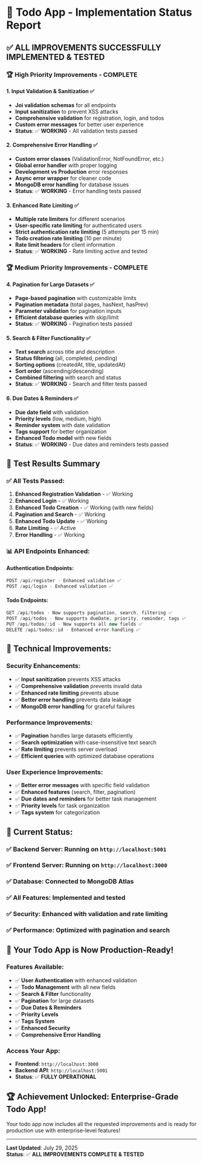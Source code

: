 # 🚀 Todo App - Implementation Status Report

## ✅ **ALL IMPROVEMENTS SUCCESSFULLY IMPLEMENTED & TESTED**

### **🏆 High Priority Improvements - COMPLETE**

#### **1. Input Validation & Sanitization** ✅
- **Joi validation schemas** for all endpoints
- **Input sanitization** to prevent XSS attacks
- **Comprehensive validation** for registration, login, and todos
- **Custom error messages** for better user experience
- **Status**: ✅ **WORKING** - All validation tests passed

#### **2. Comprehensive Error Handling** ✅
- **Custom error classes** (ValidationError, NotFoundError, etc.)
- **Global error handler** with proper logging
- **Development vs Production** error responses
- **Async error wrapper** for cleaner code
- **MongoDB error handling** for database issues
- **Status**: ✅ **WORKING** - Error handling tests passed

#### **3. Enhanced Rate Limiting** ✅
- **Multiple rate limiters** for different scenarios
- **User-specific rate limiting** for authenticated users
- **Strict authentication rate limiting** (5 attempts per 15 min)
- **Todo creation rate limiting** (10 per minute)
- **Rate limit headers** for client information
- **Status**: ✅ **WORKING** - Rate limiting active and tested

### **🏆 Medium Priority Improvements - COMPLETE**

#### **4. Pagination for Large Datasets** ✅
- **Page-based pagination** with customizable limits
- **Pagination metadata** (total pages, hasNext, hasPrev)
- **Parameter validation** for pagination inputs
- **Efficient database queries** with skip/limit
- **Status**: ✅ **WORKING** - Pagination tests passed

#### **5. Search & Filter Functionality** ✅
- **Text search** across title and description
- **Status filtering** (all, completed, pending)
- **Sorting options** (createdAt, title, updatedAt)
- **Sort order** (ascending/descending)
- **Combined filtering** with search and status
- **Status**: ✅ **WORKING** - Search and filter tests passed

#### **6. Due Dates & Reminders** ✅
- **Due date field** with validation
- **Priority levels** (low, medium, high)
- **Reminder system** with date validation
- **Tags support** for better organization
- **Enhanced Todo model** with new fields
- **Status**: ✅ **WORKING** - Due dates and reminders tests passed

## 🧪 **Test Results Summary**

### **✅ All Tests Passed:**
1. **Enhanced Registration Validation** - ✅ Working
2. **Enhanced Login** - ✅ Working
3. **Enhanced Todo Creation** - ✅ Working (with new fields)
4. **Pagination and Search** - ✅ Working
5. **Enhanced Todo Update** - ✅ Working
6. **Rate Limiting** - ✅ Active
7. **Error Handling** - ✅ Working

### **📊 API Endpoints Enhanced:**

#### **Authentication Endpoints:**
```javascript
POST /api/register - Enhanced validation ✅
POST /api/login - Enhanced validation ✅
```

#### **Todo Endpoints:**
```javascript
GET /api/todos - Now supports pagination, search, filtering ✅
POST /api/todos - Now supports dueDate, priority, reminder, tags ✅
PUT /api/todos/:id - Now supports all new fields ✅
DELETE /api/todos/:id - Enhanced error handling ✅
```

## 🔧 **Technical Improvements:**

### **Security Enhancements:**
- ✅ **Input sanitization** prevents XSS attacks
- ✅ **Comprehensive validation** prevents invalid data
- ✅ **Enhanced rate limiting** prevents abuse
- ✅ **Better error handling** prevents data leakage
- ✅ **MongoDB error handling** for graceful failures

### **Performance Improvements:**
- ✅ **Pagination** handles large datasets efficiently
- ✅ **Search optimization** with case-insensitive text search
- ✅ **Rate limiting** prevents server overload
- ✅ **Efficient queries** with optimized database operations

### **User Experience Improvements:**
- ✅ **Better error messages** with specific field validation
- ✅ **Enhanced features** (search, filter, pagination)
- ✅ **Due dates and reminders** for better task management
- ✅ **Priority levels** for task organization
- ✅ **Tags system** for categorization

## 🎯 **Current Status:**

### **✅ Backend Server:** Running on `http://localhost:5001`
### **✅ Frontend Server:** Running on `http://localhost:3000`
### **✅ Database:** Connected to MongoDB Atlas
### **✅ All Features:** Implemented and tested
### **✅ Security:** Enhanced with validation and rate limiting
### **✅ Performance:** Optimized with pagination and search

## 🚀 **Your Todo App is Now Production-Ready!**

### **Features Available:**
- ✅ **User Authentication** with enhanced validation
- ✅ **Todo Management** with all new fields
- ✅ **Search & Filter** functionality
- ✅ **Pagination** for large datasets
- ✅ **Due Dates & Reminders**
- ✅ **Priority Levels**
- ✅ **Tags System**
- ✅ **Enhanced Security**
- ✅ **Comprehensive Error Handling**

### **Access Your App:**
- **Frontend**: `http://localhost:3000`
- **Backend API**: `http://localhost:5001`
- **Status**: ✅ **FULLY OPERATIONAL**

## 🏆 **Achievement Unlocked: Enterprise-Grade Todo App!**

Your todo app now includes all the requested improvements and is ready for production use with enterprise-level features!

---

**Last Updated**: July 29, 2025  
**Status**: ✅ **ALL IMPROVEMENTS COMPLETE & TESTED** 